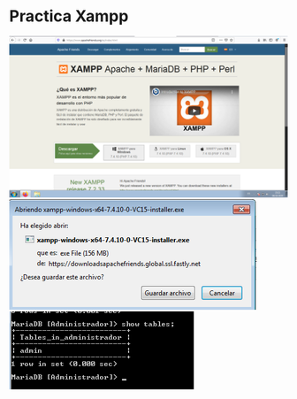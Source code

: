 # Practica Xampp

![imagen1](/trim1/ud1/tareas/Tarea1_2/Instalacion1.jpg "Título alternativo")
![imagen2](/trim1/ud1/tareas/Tarea1_2/instalacion2.png "Título alternativo")
![imagen](/trim1/ud1/tareas/Tarea1_2/showtables.png "Título alternativo")
